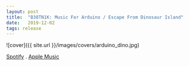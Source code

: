 ```yaml
---
layout: post
title:  "B38TN1K: Music For Arduino / Escape From Dinosaur Island"
date:   2019-12-02
tags: release
---
```

![cover]({{ site.url }}/images/covers/arduino_dino.jpg)

<a href="https://open.spotify.com/album/6CH1TuhEesRlc01AGGA5bh?si=wn0S2uHuQy-15r_n52coVw"> Spotify</a> . <a href="https://music.apple.com/us/album/music-for-arduino-escape-from-dinosaur-island-ep/1489620689"> Apple Music</a>
